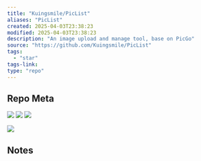 ```yaml
---
title: "Kuingsmile/PicList"
aliases: "PicList"
created: 2025-04-03T23:38:23
modified: 2025-04-03T23:38:23
description: "An image upload and manage tool, base on PicGo"
source: "https://github.com/Kuingsmile/PicList"
tags:
  - "star"
tags-link:
type: "repo"
---
```

## Repo Meta

![](https://img.shields.io/github/stars/Kuingsmile/PicList?style=for-the-badge&label=stars) ![](https://img.shields.io/github/repo-size/Kuingsmile/PicList?style=for-the-badge&label=size) ![](https://img.shields.io/github/created-at/Kuingsmile/PicList?style=for-the-badge&label=since)

[![](https://github-readme-stats.vercel.app/api/pin/?username=Kuingsmile&repo=PicList&bg_color=00000000)](https://github.com/Kuingsmile/PicList)

## Notes

